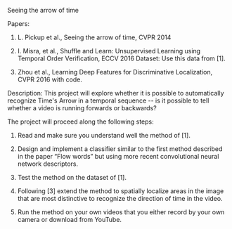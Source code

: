 Seeing the arrow of time

Papers: 

1. L. Pickup et al., Seeing the arrow of time, CVPR 2014 

2. I. Misra, et al., Shuffle and Learn: Unsupervised Learning using Temporal Order Verification, ECCV 2016
Dataset: Use this data from [1].

3. Zhou et al., Learning Deep Features for Discriminative Localization, CVPR 2016 with code.


Description: This project will explore whether it is possible to automatically recognize Time's Arrow in a temporal sequence -- is it possible to tell whether a video is running forwards or backwards?

The project will proceed along the following steps: 

1. Read and make sure you understand well the method of [1]. 

2. Design and implement a classifier similar to the first method described in the paper “Flow words” but using more recent convolutional neural network descriptors. 

3. Test the method on the dataset of [1].  

4. Following [3] extend the method to spatially localize areas in the image that are most distinctive to recognize the direction of time in the video. 

5. Run the method on your own videos that you either record by your own camera or download from YouTube. 
